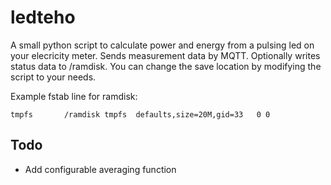 # ledteho
A small python script to calculate power and energy from a pulsing 
led on your elecricity meter. Sends measurement data by MQTT.
Optionally writes status data to /ramdisk.
You can change the save location by modifying the script to
your needs.

Example fstab line for ramdisk:

`tmpfs       /ramdisk tmpfs  defaults,size=20M,gid=33   0 0`

## Todo
- Add configurable averaging function
